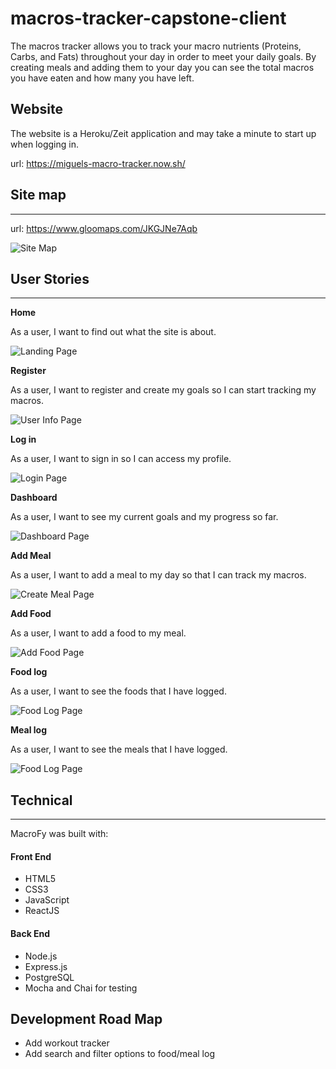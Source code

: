 # macros-tracker-capstone-client

The macros tracker allows you to track your macro nutrients (Proteins, Carbs, and Fats) throughout your day in order to meet your daily goals. By creating meals and adding them to your day you can see the total macros you have eaten and how many you have left.

## Website

The website is a Heroku/Zeit application and may take a minute to start up when logging in.

url: https://miguels-macro-tracker.now.sh/

## Site map

---

url: https://www.gloomaps.com/JKGJNe7Aqb

![Site Map](/src/screenshots/macros-tracker-sitemap.png)

## User Stories

---

**Home**

As a user, I want to find out what the site is about.

![Landing Page](/src/screenshots/styled-screenshots/landing.PNG)

**Register**

As a user, I want to register and create my goals so I can start tracking my macros.

![User Info Page](/src/screenshots/styled-screenshots/register.PNG)

**Log in**

As a user, I want to sign in so I can access my profile.

![Login Page](/src/screenshots/styled-screenshots/sign-in.PNG)

**Dashboard**

As a user, I want to see my current goals and my progress so far.

![Dashboard Page](/src/screenshots/styled-screenshots/progress.PNG)

**Add Meal**

As a user, I want to add a meal to my day so that I can track my macros.

![Create Meal Page](/src/screenshots/styled-screenshots/creating-meal.PNG)

**Add Food**

As a user, I want to add a food to my meal.

![Add Food Page](/src/screenshots/styled-screenshots/create-food.PNG)

**Food log**

As a user, I want to see the foods that I have logged.

![Food Log Page](/src/screenshots/styled-screenshots/food-log.PNG)

**Meal log**

As a user, I want to see the meals that I have logged.

![Food Log Page](/src/screenshots/styled-screenshots/meal-log.PNG)

## Technical

---

MacroFy was built with:

#### Front End

- HTML5
- CSS3
- JavaScript
- ReactJS

#### Back End

- Node.js
- Express.js
- PostgreSQL
- Mocha and Chai for testing

## Development Road Map

- Add workout tracker
- Add search and filter options to food/meal log
